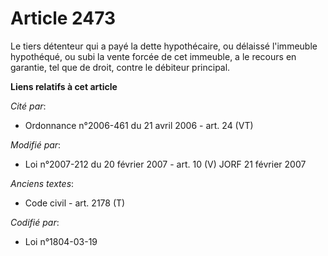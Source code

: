 # Article 2473

Le tiers détenteur qui a payé la dette hypothécaire, ou délaissé l'immeuble hypothéqué, ou subi la vente forcée de cet
immeuble, a le recours en garantie, tel que de droit, contre le débiteur principal.

**Liens relatifs à cet article**

_Cité par_:

  - Ordonnance n°2006-461 du 21 avril 2006 - art. 24 (VT)

_Modifié par_:

  - Loi n°2007-212 du 20 février 2007 - art. 10 (V) JORF 21 février 2007

_Anciens textes_:

  - Code civil - art. 2178 (T)

_Codifié par_:

  - Loi n°1804-03-19
